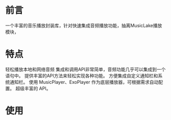 
# 前言
一个丰富的音乐播放封装库，针对快速集成音频播放功能，抽离MusicLake播放模块，

# 特点

轻松播放本地和网络音频
集成和调用API非常简单，音频功能几乎可以集成到一个语句中。
提供丰富的API方法来轻松实现各种功能。
方便集成自定义通知栏和系统通知栏。
使用 MusicPlayer、ExoPlayer 作为底层播放器，可根据需求自动配置。
超级丰富的 API。

# 使用

